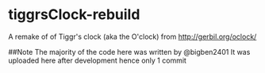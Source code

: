 # tiggrsClock-rebuild
A remake of of Tiggr's clock (aka the O'clock) from http://gerbil.org/oclock/

##Note
The majority of the code here was written by @bigben2401
It was uploaded here after development hence only 1 commit
